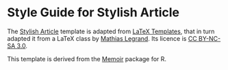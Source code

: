 # Style Guide for Stylish Article

The [Stylish Article](https://ericmarcon.github.io/memoiR/gallery/stylish_article/bookdown_pdf_book/stylish_article.pdf) template is adapted from [LaTeX Templates](http://www.latextemplates.com/template/stylish-article), that in turn adapted it from a LaTeX class by [Mathias Legrand](https://www.mcgill.ca/mecheng/people/staff/mathias-legrand).
Its licence is [CC BY-NC-SA 3.0](https://creativecommons.org/licenses/by-nc-sa/3.0/).

This template is derived from the [Memoir](https://github.com/EricMarcon/memoiR) package for R.
